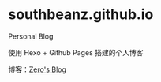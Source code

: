 # southbeanz.github.io
Personal Blog

使用 Hexo + Github Pages 搭建的个人博客

博客：[Zero's Blog](https://southbeanz.github.io/)